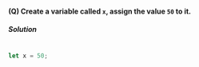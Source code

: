 #### (Q) Create a variable called `x`, assign the value `50` to it.

<h5> Solution </h5>

```javascript

let x = 50;

```